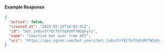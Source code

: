 <!-- Code generated for API Clients. DO NOT EDIT. -->

#### Example Response

```json
{
  "active": false,
  "created_at": "2025-05-15T18:01:41Z",
  "id": "bot_2x8ucVrfECfb7YqXsMf7W2qhyry",
  "name": "inactive bot user from API",
  "uri": "https://api.ngrok.com/bot_users/bot_2x8ucVrfECfb7YqXsMf7W2qhyry"
}
```
